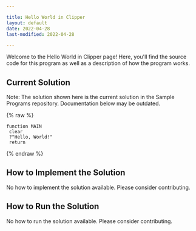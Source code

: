 ```yaml
---

title: Hello World in Clipper
layout: default
date: 2022-04-28
last-modified: 2022-04-28

---
```


Welcome to the Hello World in Clipper page! Here, you'll find the source code for this program as well as a description of how the program works.

## Current Solution

Note: The solution shown here is the current solution in the Sample Programs repository. Documentation below may be outdated.

{% raw %}

```Clipper
function MAIN
 clear
 ?"Hello, World!"
 return

```

{% endraw %}

## How to Implement the Solution

No how to implement the solution available. Please consider contributing.

## How to Run the Solution

No how to run the solution available. Please consider contributing.